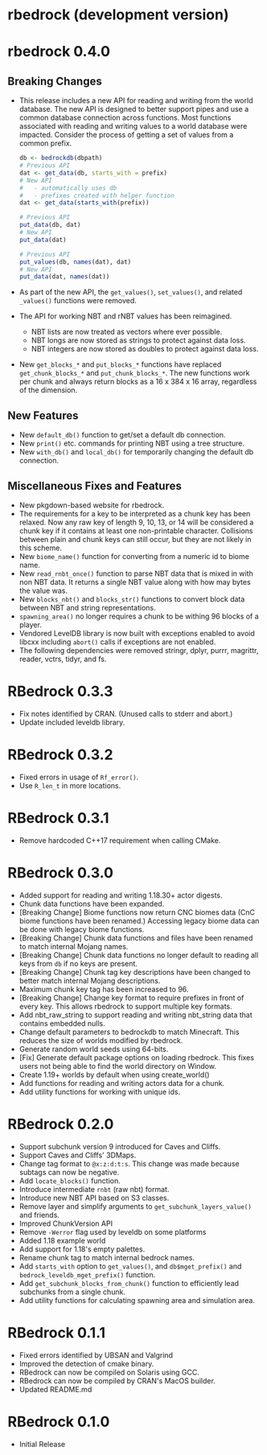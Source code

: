 # rbedrock (development version)

# rbedrock 0.4.0

## Breaking Changes

* This release includes a new API for reading and writing from the world
  database. The new API is designed to better support pipes and use a common
  database connection across functions. Most functions associated with reading
  and writing values to a world database were impacted. Consider the process of
  getting a set of values from a common prefix.
  
  ```R
  db <- bedrockdb(dbpath)
  # Previous API
  dat <- get_data(db, starts_with = prefix)
  # New API
  #   - automatically uses db
  #   - prefixes created with helper function
  dat <- get_data(starts_with(prefix))

  # Previous API
  put_data(db, dat)
  # New API
  put_data(dat)

  # Previous API
  put_values(db, names(dat), dat)
  # New API
  put_data(dat, names(dat))
  ```
* As part of the new API, the `get_values()`, `set_values()`, and related
  `_values()` functions were removed.

* The API for working NBT and rNBT values has been reimagined.
  - NBT lists are now treated as vectors where ever possible.
  - NBT longs are now stored as strings to protect against data loss.
  - NBT integers are now stored as doubles to protect against data loss.
* New `get_blocks_*` and `put_blocks_*` functions have replaced
  `get_chunk_blocks_*` and `put_chunk_blocks_*`. The new functions work per
  chunk and always return blocks as a 16 x 384 x 16 array, regardless of the
  dimension. 

## New Features

* New `default_db()` function to get/set a default db connection.
* New `print()` etc. commands for printing NBT using a tree structure.
* New `with_db()` and `local_db()` for temporarily changing the default db
  connection.

## Miscellaneous Fixes and Features

* New pkgdown-based website for rbedrock.
* The requirements for a key to be interpreted as a chunk key has been relaxed.
  Now any raw key of length 9, 10, 13, or 14 will be considered a chunk key
  if it contains at least one non-printable character. Collisions between
  plain and chunk keys can still occur, but they are not likely in this scheme.
* New `biome_name()` function for converting from a numeric id to biome name.
* New `read_rnbt_once()` function to parse NBT data that is mixed in with non
  NBT data. It returns a single NBT value along with how may bytes the value
  was.
* New `blocks_nbt()` and `blocks_str()` functions to convert block data between
  NBT and string representations.
* `spawning_area()` no longer requires a chunk to be withing 96 blocks of a
  player.
* Vendored LevelDB library is now built with exceptions enabled to avoid libcxx
  including `abort()` calls if exceptions are not enabled.
* The following dependencies were removed stringr, dplyr, purrr, magrittr,
  reader, vctrs, tidyr, and fs.

# RBedrock 0.3.3

* Fix notes identified by CRAN. (Unused calls to stderr and abort.)
* Update included leveldb library.

# RBedrock 0.3.2

* Fixed errors in usage of `Rf_error()`.
* Use `R_len_t` in more locations.

# RBedrock 0.3.1

* Remove hardcoded C++17 requirement when calling CMake.

# RBedrock 0.3.0

* Added support for reading and writing 1.18.30+ actor digests.
* Chunk data functions have been expanded.
* [Breaking Change] Biome functions now return CNC biomes data (CnC biome functions have been renamed.) Accessing legacy biome data can be done with legacy biome functions.
* [Breaking Change] Chunk data functions and files have been renamed to match internal Mojang names.
* [Breaking Change] Chunk data functions no longer default to reading all keys from `db` if no keys are present.
* [Breaking Change] Chunk tag key descriptions have been changed to better match internal Mojang descriptions.
* Maximum chunk key tag has been increased to 96.
* [Breaking Change] Change key format to require prefixes in front of every key. This allows rbedrock to support multiple key formats.
* Add nbt_raw_string to support reading and writing nbt_string data that contains embedded nulls.
* Change default parameters to bedrockdb to match Minecraft. This reduces the size of worlds modified by rbedrock.
* Generate random world seeds using 64-bits.
* [Fix] Generate default package options on loading rbedrock. This fixes users not being able to find the world directory on Window.
* Create 1.19+ worlds by default when using create_world()
* Add functions for reading and writing actors data for a chunk.
* Add utility functions for working with unique ids.

# RBedrock 0.2.0

* Support subchunk version 9 introduced for Caves and Cliffs.
* Support Caves and Cliffs' 3DMaps.
* Change tag format to `@x:z:d:t:s`. This change was made because subtags can now be negative.
* Add `locate_blocks()` function.
* Introduce intermediate `rnbt` (raw nbt) format.
* Introduce new NBT API based on S3 classes.
* Remove layer and simplify arguments to `get_subchunk_layers_value()` and friends.
* Improved ChunkVersion API
* Remove `-Werror` flag used by leveldb on some platforms
* Added 1.18 example world
* Add support for 1.18's empty palettes.
* Rename chunk tag to match internal bedrock names.
* Add `starts_with` option to `get_values()`, and `db$mget_prefix()` and `bedrock_leveldb_mget_prefix()` function.
* Add `get_subchunk_blocks_from_chunk()` function to efficiently lead subchunks from a single chunk.
* Add utility functions for calculating spawning area and simulation area.

# RBedrock 0.1.1

* Fixed errors identified by UBSAN and Valgrind
* Improved the detection of cmake binary.
* RBedrock can now be compiled on Solaris using GCC.
* RBedrock can now be compiled by CRAN's MacOS builder.
* Updated README.md

# RBedrock 0.1.0

* Initial Release
